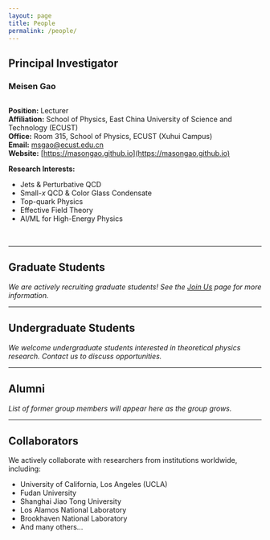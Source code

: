 ```yaml
---
layout: page
title: People
permalink: /people/
---
```


## Principal Investigator

### Meisen Gao

<div style="display: flex; gap: 2rem; margin-bottom: 2rem;">
<div style="flex: 1;">

**Position:** Lecturer  
**Affiliation:** School of Physics, East China University of Science and Technology (ECUST)  
**Office:** Room 315, School of Physics, ECUST (Xuhui Campus)  
**Email:** msgao@ecust.edu.cn  
**Website:** [https://masongao.github.io](https://masongao.github.io)

**Research Interests:**
- Jets & Perturbative QCD
- Small-*x* QCD & Color Glass Condensate
- Top-quark Physics
- Effective Field Theory
- AI/ML for High-Energy Physics

</div>
</div>

---

## Graduate Students

*We are actively recruiting graduate students! See the [Join Us](/joining/) page for more information.*

---

## Undergraduate Students

*We welcome undergraduate students interested in theoretical physics research. Contact us to discuss opportunities.*

---

## Alumni

*List of former group members will appear here as the group grows.*

---

## Collaborators

We actively collaborate with researchers from institutions worldwide, including:

- University of California, Los Angeles (UCLA)
- Fudan University
- Shanghai Jiao Tong University
- Los Alamos National Laboratory
- Brookhaven National Laboratory
- And many others...

